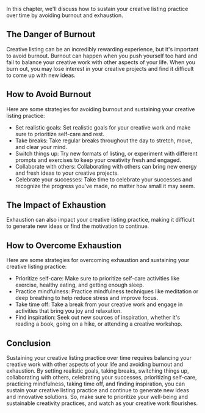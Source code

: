 
In this chapter, we'll discuss how to sustain your creative listing practice over time by avoiding burnout and exhaustion.

The Danger of Burnout
---------------------

Creative listing can be an incredibly rewarding experience, but it's important to avoid burnout. Burnout can happen when you push yourself too hard and fail to balance your creative work with other aspects of your life. When you burn out, you may lose interest in your creative projects and find it difficult to come up with new ideas.

How to Avoid Burnout
--------------------

Here are some strategies for avoiding burnout and sustaining your creative listing practice:

* Set realistic goals: Set realistic goals for your creative work and make sure to prioritize self-care and rest.
* Take breaks: Take regular breaks throughout the day to stretch, move, and clear your mind.
* Switch things up: Try new formats of listing, or experiment with different prompts and exercises to keep your creativity fresh and engaged.
* Collaborate with others: Collaborating with others can bring new energy and fresh ideas to your creative projects.
* Celebrate your successes: Take time to celebrate your successes and recognize the progress you've made, no matter how small it may seem.

The Impact of Exhaustion
------------------------

Exhaustion can also impact your creative listing practice, making it difficult to generate new ideas or find the motivation to continue.

How to Overcome Exhaustion
--------------------------

Here are some strategies for overcoming exhaustion and sustaining your creative listing practice:

* Prioritize self-care: Make sure to prioritize self-care activities like exercise, healthy eating, and getting enough sleep.
* Practice mindfulness: Practice mindfulness techniques like meditation or deep breathing to help reduce stress and improve focus.
* Take time off: Take a break from your creative work and engage in activities that bring you joy and relaxation.
* Find inspiration: Seek out new sources of inspiration, whether it's reading a book, going on a hike, or attending a creative workshop.

Conclusion
----------

Sustaining your creative listing practice over time requires balancing your creative work with other aspects of your life and avoiding burnout and exhaustion. By setting realistic goals, taking breaks, switching things up, collaborating with others, celebrating your successes, prioritizing self-care, practicing mindfulness, taking time off, and finding inspiration, you can sustain your creative listing practice and continue to generate new ideas and innovative solutions. So, make sure to prioritize your well-being and sustainable creativity practices, and watch as your creative work flourishes.
